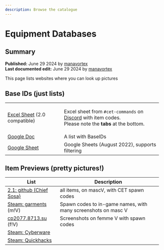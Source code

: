 ```yaml
---
description: Browse the catalogue
---
```


# Equipment Databases

## Summary <a href="#summary" id="summary"></a>

**Published:** June 29 2024 by [manavortex](https://app.gitbook.com/u/NfZBoxGegfUqB33J9HXuCs6PVaC3 "mention")\
**Last documented edit:** June 29 2024 by [manavortex](https://app.gitbook.com/u/NfZBoxGegfUqB33J9HXuCs6PVaC3 "mention")

This page lists websites where you can look up pictures

## Base IDs (just lists)

|                                                                                                                                                 |                                                                                                                                                                                     |
| ----------------------------------------------------------------------------------------------------------------------------------------------- | ----------------------------------------------------------------------------------------------------------------------------------------------------------------------------------- |
| [Excel Sheet](https://1drv.ms/x/s!ArM35g0UkWjvjcVPT-fhFPPCZUfDLw?e=BOxScl) (2.0 compatible)                                                     | <p>Excel sheet from <code>#cet-commands</code> on <a href="https://discord.gg/redmodding">Discord</a> with item codes. <br>Please note the <strong>tabs</strong> at the bottom.</p> |
| [Google Doc](https://docs.google.com/document/d/e/2PACX-1vRJaq1sHobpHjNxPzjtSHVltNUXU6g5uYUfjw9zgrfaC9MQzEmEXFsqDcYVJDWS5cdpGuixH\_A\_n2fN/pub) | A list with BaseIDs                                                                                                                                                                 |
| [Google Sheet](https://docs.google.com/spreadsheets/d/1UeEA0ONMtF6CNl1Cutkb4DNJ\_JiabhstfwiaA94m0ds/edit)                                       | Google Sheets (August 2022), supports filtering                                                                                                                                     |

## Item Previews (pretty pictures!)

| List                                                                                        | Description                                                   |
| ------------------------------------------------------------------------------------------- | ------------------------------------------------------------- |
| [2.1: github (Chief Sosa)](https://khaganmv.github.io/)                                     | all items, on mascV, with CET spawn codes                     |
| [Steam: garments](https://steamcommunity.com/sharedfiles/filedetails/?id=2328941813) (m!V)  | Spawn codes to in-game names, with many screenshots on masc V |
| [cp2077.8713.su](https://cp2077.8713.su/) (f!V)                                             | Screenshots on femme V with spawn codes                       |
| [Steam: Cyberware](https://steamcommunity.com/sharedfiles/filedetails/?id=2343787921)       |                                                               |
| [Steam: Quickhacks](https://steamcommunity.com/sharedfiles/filedetails/?id=2350003795)      |                                                               |
